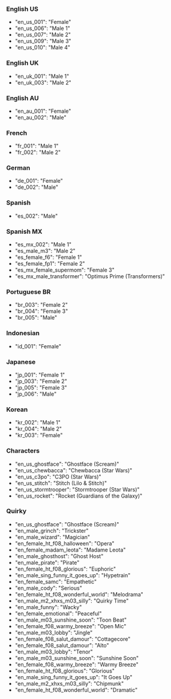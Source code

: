 ### English US
- "en_us_001": "Female"
- "en_us_006": "Male 1"
- "en_us_007": "Male 2"
- "en_us_009": "Male 3"
- "en_us_010": "Male 4"

### English UK
- "en_uk_001": "Male 1"
- "en_uk_003": "Male 2"

### English AU
- "en_au_001": "Female"
- "en_au_002": "Male"

### French
- "fr_001": "Male 1"
- "fr_002": "Male 2"

### German
- "de_001": "Female"
- "de_002": "Male"

### Spanish
- "es_002": "Male"

### Spanish MX
- "es_mx_002": "Male 1"
- "es_male_m3": "Male 2"
- "es_female_f6": "Female 1"
- "es_female_fp1": "Female 2"
- "es_mx_female_supermom": "Female 3"
- "es_mx_male_transformer": "Optimus Prime (Transformers)"

### Portuguese BR
- "br_003": "Female 2"
- "br_004": "Female 3"
- "br_005": "Male"

### Indonesian
- "id_001": "Female"

### Japanese
- "jp_001": "Female 1"
- "jp_003": "Female 2"
- "jp_005": "Female 3"
- "jp_006": "Male"

### Korean
- "kr_002": "Male 1"
- "kr_004": "Male 2"
- "kr_003": "Female"

### Characters
- "en_us_ghostface": "Ghostface (Scream)"
- "en_us_chewbacca": "Chewbacca (Star Wars)"
- "en_us_c3po": "C3PO (Star Wars)"
- "en_us_stitch": "Stitch (Lilo & Stitch)"
- "en_us_stormtrooper": "Stormtrooper (Star Wars)"
- "en_us_rocket": "Rocket (Guardians of the Galaxy)"

### Quirky
- "en_us_ghostface": "Ghostface (Scream)"
- "en_male_grinch": "Trickster"
- "en_male_wizard": "Magician"
- "en_female_ht_f08_halloween": "Opera"
- "en_female_madam_leota": "Madame Leota"
- "en_male_ghosthost": "Ghost Host"
- "en_male_pirate": "Pirate"
- "en_female_ht_f08_glorious": "Euphoric"
- "en_male_sing_funny_it_goes_up": "Hypetrain"
- "en_female_samc": "Empathetic"
- "en_male_cody": "Serious"
- "en_female_ht_f08_wonderful_world": "Melodrama"
- "en_male_m2_xhxs_m03_silly": "Quirky Time"
- "en_male_funny": "Wacky"
- "en_female_emotional": "Peaceful"
- "en_male_m03_sunshine_soon": "Toon Beat"
- "en_female_f08_warmy_breeze": "Open Mic"
- "en_male_m03_lobby": "Jingle"
- "en_female_f08_salut_damour": "Cottagecore"
- "en_female_f08_salut_damour": "Alto"
- "en_male_m03_lobby": "Tenor"
- "en_male_m03_sunshine_soon": "Sunshine Soon"
- "en_female_f08_warmy_breeze": "Warmy Breeze"
- "en_female_ht_f08_glorious": "Glorious"
- "en_male_sing_funny_it_goes_up": "It Goes Up"
- "en_male_m2_xhxs_m03_silly": "Chipmunk"
- "en_female_ht_f08_wonderful_world": "Dramatic"
